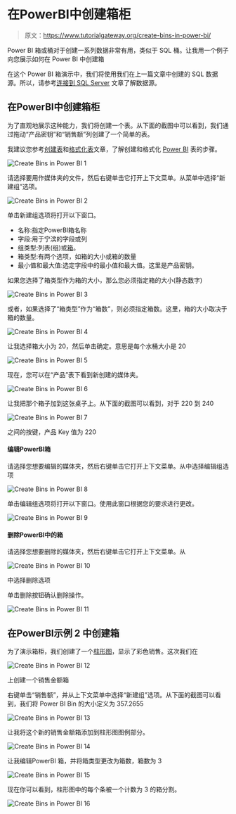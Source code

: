 # 在PowerBI中创建箱柜

> 原文：<https://www.tutorialgateway.org/create-bins-in-power-bi/>

Power BI 箱或桶对于创建一系列数据非常有用，类似于 SQL 桶。让我用一个例子向您展示如何在 Power BI 中创建箱

在这个 Power BI 箱演示中，我们将使用我们在上一篇文章中创建的 SQL 数据源。所以，请参考[连接到 SQL Server](https://www.tutorialgateway.org/connect-power-bi-to-sql-server/) 文章了解数据源。

## 在PowerBI中创建箱柜

为了直观地展示这种能力，我们将创建一个表。从下面的截图中可以看到，我们通过拖动“产品密钥”和“销售额”列创建了一个简单的表。

我建议您参考[创建表](https://www.tutorialgateway.org/create-a-table-in-power-bi/)和[格式化表](https://www.tutorialgateway.org/format-power-bi-table/)文章，了解创建和格式化 [Power BI](https://www.tutorialgateway.org/power-bi-tutorial/) 表的步骤。

![Create Bins in Power BI 1](img/0cf86066232a8c8812427106be66dad4.png)

请选择要用作媒体夹的文件，然后右键单击它打开上下文菜单。从菜单中选择“新建组”选项。

![Create Bins in Power BI 2](img/fe305f5fce3399f12538122560099355.png)

单击新建组选项将打开以下窗口。

*   名称:指定PowerBI箱名称
*   字段:用于宁滨的字段或列
*   组类型:列表(组)或[箱](https://www.tutorialgateway.org/create-bins-in-power-bi/)。
*   箱类型:有两个选项，如箱的大小或箱的数量
*   最小值和最大值:选定字段中的最小值和最大值。这里是产品密钥。

如果您选择了箱类型作为箱的大小，那么您必须指定箱的大小(静态数字)

![Create Bins in Power BI 3](img/d29f38e7dfdfd308225d285a65de8a61.png)

或者，如果选择了“箱类型”作为“箱数”，则必须指定箱数。这里，箱的大小取决于箱的数量。

![Create Bins in Power BI 4](img/6c3665e4e9bbc94ec33d9f19a0f61967.png)

让我选择箱大小为 20，然后单击确定。意思是每个水桶大小是 20

![Create Bins in Power BI 5](img/9183e309fe4f638cc6c2494a32455070.png)

现在，您可以在“产品”表下看到新创建的媒体夹。

![Create Bins in Power BI 6](img/e7b880c0ec8ea50452c88fe8f68b722d.png)

让我把那个箱子加到这张桌子上。从下面的截图可以看到，对于 220 到 240

![Create Bins in Power BI 7](img/91ad77c665529f4cb827c464421b052c.png)

之间的按键，产品 Key 值为 220

#### 编辑PowerBI箱

请选择您想要编辑的媒体夹，然后右键单击它打开上下文菜单。从中选择编辑组选项

![Create Bins in Power BI 8](img/1c939ebcdc1cf150101490102de55cf1.png)

单击编辑组选项将打开以下窗口。使用此窗口根据您的要求进行更改。

![Create Bins in Power BI 9](img/e88a81a87b1e2aa87e033c7510faf6c2.png)

#### 删除PowerBI中的箱

请选择您想要删除的媒体夹，然后右键单击它打开上下文菜单。从

![Create Bins in Power BI 10](img/56ec459a132e77e9d811fd88b9dfa63e.png)

中选择删除选项

单击删除按钮确认删除操作。

![Create Bins in Power BI 11](img/7d1614cb11bfab6556b1c4620ebc1cdd.png)

## 在PowerBI示例 2 中创建箱

为了演示箱柜，我们创建了一个[柱形图](https://www.tutorialgateway.org/column-chart-in-power-bi/)，显示了彩色销售。这次我们在

![Create Bins in Power BI 12](img/7c95a778a16787c662e3041a15b9b302.png)

上创建一个销售金额箱

右键单击“销售额”，并从上下文菜单中选择“新建组”选项。从下面的截图可以看到，我们将 Power BI Bin 的大小定义为 357.2655

![Create Bins in Power BI 13](img/ee9b7f18095472a29b6b594477d7591c.png)

让我将这个新的销售金额箱添加到柱形图图例部分。

![Create Bins in Power BI 14](img/cfdd9002a67d445515485836237141c9.png)

让我编辑PowerBI 箱，并将箱类型更改为箱数，箱数为 3

![Create Bins in Power BI 15](img/25bfac2ce8a38dc02d58d3b547798170.png)

现在你可以看到，柱形图中的每个条被一个计数为 3 的箱分割。

![Create Bins in Power BI 16](img/e9aabf2db9f309f31fe5834ae1510403.png)